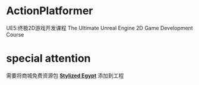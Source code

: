 # ActionPlatformer

UE5:终极2D游戏开发课程
The Ultimate Unreal Engine 2D Game Development Course

# special attention

需要将商城免费资源包 [**Stylized Egypt**](https://www.unrealengine.com/marketplace/en-US/product/stylized-egypt) 添加到工程